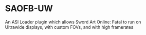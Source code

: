 # SAOFB-UW
An ASI Loader plugin which allows Sword Art Online: Fatal to run on Ultrawide displays, with custom FOVs, and with high framerates
